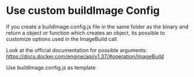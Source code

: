 # Use custom buildImage Config

If you create a buildImage.config.js file in the same folder as the binary and return a object or function which creates an object, its possible to customize options used in the ImageBuild call.

Look at the official documentation for possible arguments: https://docs.docker.com/engine/api/v1.37/#operation/ImageBuild

Use buildImage.config.js as template